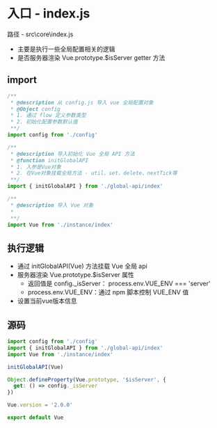 # 入口 - index.js

路径 - src\core\index.js

- 主要是执行一些全局配置相关的逻辑
- 是否服务器渲染 Vue.prototype.$isServer getter 方法

## import

```js
/**
 * @description 从 config.js 导入 vue 全局配置对象
 * @Object config
 * 1. 通过 flow 定义参数类型
 * 2. 初始化配置参数默认值
 **/
import config from './config'

/**
 * @description 导入初始化 Vue 全局 API 方法
 * @function initGlobalAPI
 * 1. 入参是Vue对象
 * 2. 在Vue对象挂载全局方法 - util、set、delete、nextTick等
 **/
import { initGlobalAPI } from './global-api/index'

/**
 * @description 导入 Vue 对象
 * 
 **/
import Vue from './instance/index'
```

## 执行逻辑

- 通过 initGlobalAPI(Vue) 方法挂载 Vue 全局 api
- 服务器渲染 Vue.prototype.$isServer 属性
  - 返回值是 config._isServer： process.env.VUE_ENV === 'server'
  - process.env.VUE_ENV：通过 npm 脚本控制 VUE_ENV 值
- 设置当前vue版本信息

## 源码

```js
import config from './config'
import { initGlobalAPI } from './global-api/index'
import Vue from './instance/index'

initGlobalAPI(Vue)

Object.defineProperty(Vue.prototype, '$isServer', {
  get: () => config._isServer
})

Vue.version = '2.0.0'

export default Vue
```
